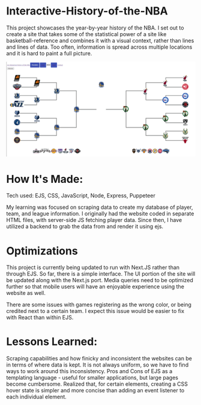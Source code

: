 # Interactive-History-of-the-NBA
This project showcases the year-by-year history of the NBA. I set out to create a site that takes some of the statistical power of a site like basketball-reference and combines it with a visual context, rather than lines and lines of data. Too often, information is spread across multiple locations and it is hard to paint a full picture. 

<img src="https://github.com/jjspoelstra/jjspoelstra/raw/main/images/newGifNBA.gif" />


# How It's Made:
Tech used: EJS, CSS, JavaScript, Node, Express, Puppeteer

My learning was focused on scraping data to create my database of player, team, and league information. I originally had the website coded in separate HTML files, with server-side JS fetching player data. Since then, I have utilized a backend to grab the data from and render it using ejs. 

# Optimizations
This project is currently being updated to run with Next.JS rather than through EJS.
So far, there is a simple interface. The UI portion of the site will be updated along with the Next.js port.
Media queries need to be optimized further so that mobile users will have an enjoyable experience using the website as well. 

There are some issues with games registering as the wrong color, or being credited next to a certain team. I expect this issue would be easier to fix with React than within EJS. 

# Lessons Learned:
Scraping capabilities and how finicky and inconsistent the websites can be in terms of where data is kept. It is not always uniform, so we have to find ways to work around this inconsistency. 
Pros and Cons of EJS as a templating language - useful for smaller applications, but large pages become cumbersome. 
Realized that, for certain elements, creating a CSS hover state is simpler and more concise than adding an event listener to each individual element. 



